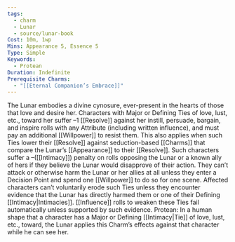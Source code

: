 ```yaml
---
tags:
  - charm
  - Lunar
  - source/lunar-book
Cost: 10m, 1wp
Mins: Appearance 5, Essence 5
Type: Simple
Keywords:
  - Protean
Duration: Indefinite
Prerequisite Charms:
  - "[[Eternal Companion’s Embrace]]"
---
```

The Lunar embodies a divine cynosure, ever-present in the hearts of those that love and desire her. Characters with Major or Defining Ties of love, lust, etc., toward her suffer –1 [[Resolve]] against her instill, persuade, bargain, and inspire rolls with any Attribute (including written influence), and must pay an additional [[Willpower]] to resist them. This also applies when such Ties lower their [[Resolve]] against seduction-based [[Charms]] that compare the Lunar’s [[Appearance]] to their [[Resolve]]. Such characters suffer a –([[Intimacy]]) penalty on rolls opposing the Lunar or a known ally of hers if they believe the Lunar would disapprove of their action. They can’t attack or otherwise harm the Lunar or her allies at all unless they enter a Decision Point and spend one [[Willpower]] to do so for one scene. Affected characters can’t voluntarily erode such Ties unless they encounter evidence that the Lunar has directly harmed them or one of their Defining [[Intimacy|Intimacies]]. [[Influence]] rolls to weaken these Ties fail automatically unless supported by such evidence. Protean: In a human shape that a character has a Major or Defining [[Intimacy|Tie]] of love, lust, etc., toward, the Lunar applies this Charm’s effects against that character while he can see her.